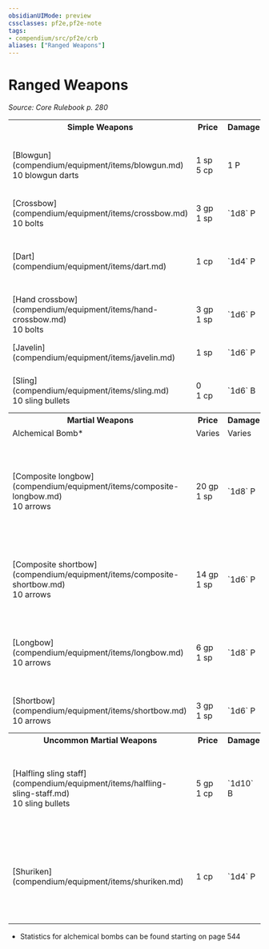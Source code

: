```yaml
---
obsidianUIMode: preview
cssclasses: pf2e,pf2e-note
tags:
- compendium/src/pf2e/crb
aliases: ["Ranged Weapons"]
---
```

# Ranged Weapons  
*Source: Core Rulebook p. 280*  

<table>
<tr>
  <th>Simple Weapons</th>
  <th>Price</th>
  <th>Damage</th>
  <th>Range</th>
  <th>Reload</th>
  <th>Bulk</th>
  <th>Hands</th>
  <th>Group</th>
  <th>Weapon Traits</th>
</tr>
<tr>
  <td>[Blowgun](compendium/equipment/items/blowgun.md)<br />10 blowgun darts</td>
  <td>1 sp<br />5 cp</td>
  <td>1 P<br /></td>
  <td>20 ft.<br /></td>
  <td>1<br /></td>
  <td>L<br />L</td>
  <td>1<br /></td>
  <td>Dart<br /></td>
  <td>[Agile](rules/traits/agile.md "Agile Weapon Trait"), [nonlethal](rules/traits/nonlethal.md "Nonlethal Weapon Trait")<br /></td>
</tr>
<tr>
  <td>[Crossbow](compendium/equipment/items/crossbow.md)<br />10 bolts</td>
  <td>3 gp<br />1 sp</td>
  <td>`1d8` P<br /></td>
  <td>120 ft.<br /></td>
  <td>1<br /></td>
  <td>1<br />L</td>
  <td>2<br /></td>
  <td>Bow<br /></td>
  <td>—<br /></td>
</tr>
<tr>
  <td>[Dart](compendium/equipment/items/dart.md)</td>
  <td>1 cp</td>
  <td>`1d4` P</td>
  <td>20 ft.</td>
  <td>—</td>
  <td>L</td>
  <td>1</td>
  <td>Dart</td>
  <td>[Agile](rules/traits/agile.md "Agile Weapon Trait"), [thrown](rules/traits/thrown.md "Thrown Weapon Trait")</td>
</tr>
<tr>
  <td>[Hand crossbow](compendium/equipment/items/hand-crossbow.md)<br />10 bolts</td>
  <td>3 gp<br />1 sp</td>
  <td>`1d6` P<br /></td>
  <td>60 ft.<br /></td>
  <td>1<br /></td>
  <td>L<br />L</td>
  <td>1<br /></td>
  <td>Bow<br /></td>
  <td>—<br /></td>
</tr>
<tr>
  <td>[Javelin](compendium/equipment/items/javelin.md)</td>
  <td>1 sp</td>
  <td>`1d6` P</td>
  <td>30 ft.</td>
  <td>—</td>
  <td>L</td>
  <td>1</td>
  <td>Dart</td>
  <td>[Thrown](rules/traits/thrown.md "Thrown Weapon Trait")</td>
</tr>
<tr>
  <td>[Sling](compendium/equipment/items/sling.md)<br />10 sling bullets</td>
  <td>0<br />1 cp</td>
  <td>`1d6` B<br /></td>
  <td>50 ft.<br /></td>
  <td>1<br /></td>
  <td>L<br />L</td>
  <td>1<br /></td>
  <td>Sling<br /></td>
  <td>[Propulsive](rules/traits/propulsive.md "Propulsive Weapon Trait")<br /></td>
</tr>
<tr>
  <th>Martial Weapons</th>
  <th>Price</th>
  <th>Damage</th>
  <th>Range</th>
  <th>Reload</th>
  <th>Bulk</th>
  <th>Hands</th>
  <th>Group</th>
  <th>Weapon Traits</th>
</tr>
<tr>
  <td>Alchemical Bomb*</td>
  <td>Varies</td>
  <td>Varies</td>
  <td>20 ft.</td>
  <td>—</td>
  <td>L</td>
  <td>1</td>
  <td>Bomb</td>
  <td>Varies</td>
</tr>
<tr>
  <td>[Composite longbow](compendium/equipment/items/composite-longbow.md)<br />10 arrows</td>
  <td>20 gp<br />1 sp</td>
  <td>`1d8` P<br /></td>
  <td>100 ft.<br /></td>
  <td>0<br /></td>
  <td>2<br />L</td>
  <td>1+<br /></td>
  <td>Bow<br /></td>
  <td>[Deadly](rules/traits/deadly.md "Deadly Weapon Trait") d10, [propulsive](rules/traits/propulsive.md "Propulsive Weapon Trait"), [volley](rules/traits/volley.md "Volley Weapon Trait") 30 ft.<br /></td>
</tr>
<tr>
  <td>[Composite shortbow](compendium/equipment/items/composite-shortbow.md)<br />10 arrows</td>
  <td>14 gp<br />1 sp</td>
  <td>`1d6` P<br /></td>
  <td>60 ft.<br /></td>
  <td>0<br /></td>
  <td>1<br />L</td>
  <td>1+<br /></td>
  <td>Bow<br /></td>
  <td>[Deadly](rules/traits/deadly.md "Deadly Weapon Trait") d10, [propulsive](rules/traits/propulsive.md "Propulsive Weapon Trait")<br /></td>
</tr>
<tr>
  <td>[Longbow](compendium/equipment/items/longbow.md)<br />10 arrows</td>
  <td>6 gp<br />1 sp</td>
  <td>`1d8` P<br /></td>
  <td>100 ft.<br /></td>
  <td>0<br /></td>
  <td>2<br />L</td>
  <td>1+<br /></td>
  <td>Bow<br /></td>
  <td>[Deadly](rules/traits/deadly.md "Deadly Weapon Trait") d10, [volley](rules/traits/volley.md "Volley Weapon Trait") 30 ft.<br /></td>
</tr>
<tr>
  <td>[Shortbow](compendium/equipment/items/shortbow.md)<br />10 arrows</td>
  <td>3 gp<br />1 sp</td>
  <td>`1d6` P<br /></td>
  <td>60 ft.<br /></td>
  <td>0<br /></td>
  <td>1<br />L</td>
  <td>1+<br /></td>
  <td>Bow<br /></td>
  <td>[Deadly](rules/traits/deadly.md "Deadly Weapon Trait") d10<br /></td>
</tr>
<tr>
  <th>Uncommon Martial Weapons</th>
  <th>Price</th>
  <th>Damage</th>
  <th>Range</th>
  <th>Reload</th>
  <th>Bulk</th>
  <th>Hands</th>
  <th>Group</th>
  <th>Weapon Traits</th>
</tr>
<tr>
  <td>[Halfling sling staff](compendium/equipment/items/halfling-sling-staff.md)<br />10 sling bullets</td>
  <td>5 gp<br />1 cp</td>
  <td>`1d10` B<br /></td>
  <td>80 ft.<br /></td>
  <td>1<br /></td>
  <td>1<br />L</td>
  <td>2<br /></td>
  <td>Sling<br /></td>
  <td>[Halfling](rules/traits/halfling.md "Halfling Ancestry & Heritage Trait"), [propulsive](rules/traits/propulsive.md "Propulsive Weapon Trait")<br /></td>
</tr>
<tr>
  <td>[Shuriken](compendium/equipment/items/shuriken.md)</td>
  <td>1 cp</td>
  <td>`1d4` P</td>
  <td>20 ft.</td>
  <td>0</td>
  <td>—</td>
  <td>1</td>
  <td>Dart</td>
  <td>[Agile](rules/traits/agile.md "Agile Weapon Trait"), [monk](rules/traits/monk.md "Monk Class Trait"),[thrown](rules/traits/thrown.md "Thrown Weapon Trait")</td>
</tr>
</table>

* Statistics for alchemical bombs can be found starting on page 544